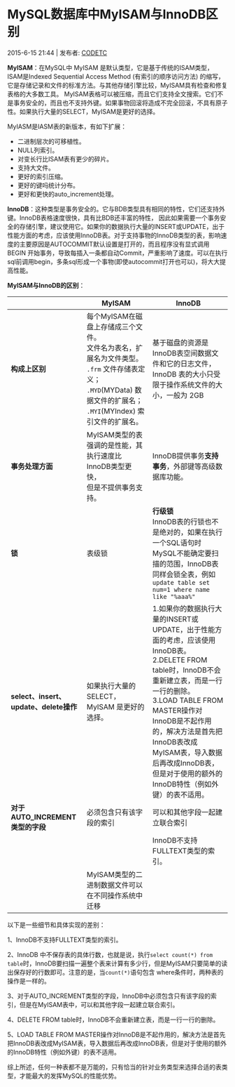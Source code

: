 # MySQL数据库中MyISAM与InnoDB区别 

2015-6-15 21:44 | 发布者: [CODETC][0] 

**MyISAM**：在MySQL中 MyISAM 是默认类型，它是基于传统的ISAM类型，ISAM是Indexed Sequential Access Method (有索引的顺序访问方法) 的缩写，它是存储记录和文件的标准方法。与其他存储引擎比较，MyISAM具有检查和修复表格的大多数工具。 MyISAM表格可以被压缩，而且它们支持全文搜索。它们不是事务安全的，而且也不支持外键。如果事物回滚将造成不完全回滚，不具有原子性。如果执行大量的SELECT，MyISAM是更好的选择。

MyIASM是IASM表的新版本，有如下扩展：

* 二进制层次的可移植性。
* NULL列索引。
* 对变长行比ISAM表有更少的碎片。
* 支持大文件。
* 更好的索引压缩。
* 更好的键吗统计分布。
* 更好和更快的auto_increment处理。

**InnoDB**：这种类型是事务安全的。它与BDB类型具有相同的特性，它们还支持外键。InnoDB表格速度很快，具有比BDB还丰富的特性， 因此如果需要一个事务安全的存储引擎，建议使用它。如果你的数据执行大量的INSERT或UPDATE，出于性能方面的考虑，应该使用InnoDB表。对于支持事物的InnoDB类型的表，影响速度的主要原因是AUTOCOMMIT默认设置是打开的，而且程序没有显式调用BEGIN 开始事务，导致每插入一条都自动Commit，严重影响了速度。可以在执行sql前调用begin，多条sql形成一个事物(即使autocommit打开也可以)，将大大提高性能。



**MyISAM与InnoDB的区别**：

| |**MyISAM** |  **InnoDB** |
-|-|- 
**构成上区别** |  每个MyISAM在磁盘上存储成三个文件。<br/>文件名为表名，扩展名为文件类型。<br/> `.frm` 文件存储表定义；<br/>`.MYD`(MYData) 数据文件的扩展名；<br/>`.MYI`(MYIndex) 索引文件的扩展名。|基于磁盘的资源是InnoDB表空间数据文件和它的日志文件，InnoDB 表的大小只受限于操作系统文件的大小，一般为 2GB
**事务处理方面** | MyISAM类型的表强调的是性能，其执行速度比InnoDB类型更快，<br/>但是不提供事务支持。| InnoDB提供事务**支持事务**，外部键等高级数据库功能。
**锁** | 表级锁 | **行级锁** <br/> InnoDB表的行锁也不是绝对的，如果在执行一个SQL语句时MySQL不能确定要扫描的范围，InnoDB表同样会锁全表，例如`update table set num=1 where name like "%aaa%"`
**select、insert、update、delete操作** | 如果执行大量的 SELECT，MyISAM 是更好的选择。| 1.如果你的数据执行大量的INSERT或UPDATE，出于性能方面的考虑，应该使用InnoDB表。<br/>2.DELETE FROM table时，InnoDB不会重新建立表，而是一行一行的删除。<br/>3.LOAD TABLE FROM MASTER操作对InnoDB是不起作用的，解决方法是首先把InnoDB表改成MyISAM表，导入数据后再改成InnoDB表，但是对于使用的额外的InnoDB特性（例如外键）的表不适用。
**对于AUTO_INCREMENT<br/>类型的字段**| 必须包含只有该字段的索引 | 可以和其他字段一起建立联合索引 
| | | InnoDB不支持FULLTEXT类型的索引。 
|| MyISAM类型的二进制数据文件可以<br/>在不同操作系统中迁移 |


以下是一些细节和具体实现的差别：

1、InnoDB不支持FULLTEXT类型的索引。

2、InnoDB 中不保存表的具体行数，也就是说，执行`select count(*) from table`时，InnoDB要扫描一遍整个表来计算有多少行，但是MyISAM只要简单的读出保存好的行数即可。注意的是，当`count(*)`语句包含 where条件时，两种表的操作是一样的。

3、对于AUTO_INCREMENT类型的字段，InnoDB中必须包含只有该字段的索引，但是在MyISAM表中，可以和其他字段一起建立联合索引。

4、DELETE FROM table时，InnoDB不会重新建立表，而是一行一行的删除。

5、LOAD TABLE FROM MASTER操作对InnoDB是不起作用的，解决方法是首先把InnoDB表改成MyISAM表，导入数据后再改成InnoDB表，但是对于使用的额外的InnoDB特性（例如外键）的表不适用。

综上所述，任何一种表都不是万能的，只有恰当的针对业务类型来选择合适的表类型，才能最大的发挥MySQL的性能优势。

[0]: http://www.codetc.com/